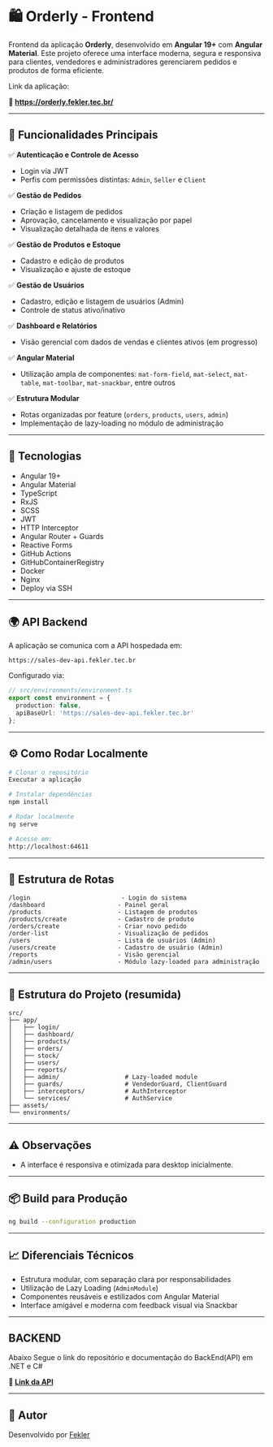 # 🛍️ Orderly - Frontend

Frontend da aplicação **Orderly**, desenvolvido em **Angular 19+** com **Angular Material**. Este projeto oferece uma interface moderna, segura e responsiva para clientes, vendedores e administradores gerenciarem pedidos e produtos de forma eficiente.

Link da aplicação:

**🔗 https://orderly.fekler.tec.br/** 

---

## 🚀 Funcionalidades Principais

✅ **Autenticação e Controle de Acesso**
- Login via JWT
- Perfis com permissões distintas: `Admin`, `Seller` e `Client`

✅ **Gestão de Pedidos**
- Criação e listagem de pedidos
- Aprovação, cancelamento e visualização por papel
- Visualização detalhada de itens e valores

✅ **Gestão de Produtos e Estoque**
- Cadastro e edição de produtos
- Visualização e ajuste de estoque

✅ **Gestão de Usuários**
- Cadastro, edição e listagem de usuários (Admin)
- Controle de status ativo/inativo

✅ **Dashboard e Relatórios**
- Visão gerencial com dados de vendas e clientes ativos (em progresso)

✅ **Angular Material**
- Utilização ampla de componentes: `mat-form-field`, `mat-select`, `mat-table`, `mat-toolbar`, `mat-snackbar`, entre outros

✅ **Estrutura Modular**
- Rotas organizadas por feature (`orders`, `products`, `users`, `admin`)
- Implementação de lazy-loading no módulo de administração

---

## 🧱 Tecnologias

- Angular 19+
- Angular Material
- TypeScript
- RxJS
- SCSS
- JWT
- HTTP Interceptor 
- Angular Router + Guards
- Reactive Forms
- GitHub Actions
- GitHubContainerRegistry
- Docker
- Nginx
- Deploy via SSH

---

## 🌍 API Backend

A aplicação se comunica com a API hospedada em:

```
https://sales-dev-api.fekler.tec.br
```

Configurado via:

```ts
// src/environments/environment.ts
export const environment = {
  production: false,
  apiBaseUrl: 'https://sales-dev-api.fekler.tec.br'
};
```

---

## ⚙️ Como Rodar Localmente

```bash
# Clonar o repositório
Executar a aplicação

# Instalar dependências
npm install

# Rodar localmente
ng serve

# Acesse em:
http://localhost:64611
```

---

## 🔐 Estrutura de Rotas

```text
/login                         - Login do sistema
/dashboard                    - Painel geral
/products                     - Listagem de produtos
/products/create              - Cadastro de produto
/orders/create                - Criar novo pedido
/order-list                   - Visualização de pedidos
/users                        - Lista de usuários (Admin)
/users/create                 - Cadastro de usuário (Admin)
/reports                      - Visão gerencial
/admin/users                  - Módulo lazy-loaded para administração
```

---

## 📂 Estrutura do Projeto (resumida)

```
src/
├── app/
│   ├── login/
│   ├── dashboard/
│   ├── products/
│   ├── orders/
│   ├── stock/
│   ├── users/
│   ├── reports/
│   ├── admin/                  # Lazy-loaded module
│   ├── guards/                 # VendedorGuard, ClientGuard
│   ├── interceptors/           # AuthInterceptor
│   └── services/               # AuthService
├── assets/
└── environments/
```

---

## ⚠️ Observações


- A interface é responsiva e otimizada para desktop inicialmente.

---

## 📦 Build para Produção

```bash
ng build --configuration production
```

---

## 📈 Diferenciais Técnicos

- Estrutura modular, com separação clara por responsabilidades
- Utilização de Lazy Loading (`AdminModule`)
- Componentes reusáveis e estilizados com Angular Material
- Interface amigável e moderna com feedback visual via Snackbar

---

## BACKEND

Abaixo Segue o link do repositório e documentação do BackEnd(API) em .NET e C#


**🔗 [Link da API](https://github.com/Fekler/OrderlyAPI)** 

---

## 👤 Autor

Desenvolvido por [Fekler](https://github.com/fekler)
